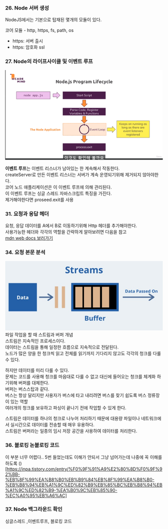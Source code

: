 ### 26. Node 서버 생성

NodeJS에서는 기본으로 탑재된 몇개의 모듈이 있다.

코어 모듈 - http, https, fs, path, os
- https: 서버 출시
- https: 암호화 ssl

### 27. Node의 라이프사이클 및 이벤트 루프
<img src="./imgs/nodejs_eventloop.PNG"></img>

**이벤트 루프**는 이벤트 리스너가 남아있는 한 계속해서 작동한다.<br>
createServer로 만든 이벤트 리스너는 서버가 계속 운영되기위해 제거되지 않아야한다.<br>
코어 노드 애플리케이션은 이 이벤트 루프에 의해 관리된다.<br>
이 이벤트 루프는 싱글 스레드 자바스크립트 특징을 가진다.<br>
제거해야한다면  proseed.exit를 사용

### 31. 요청과 응답 헤더
요청, 응답 데이터를 A에서 B로 이동하기위해 Http 헤더를 추가해야한다.<br>
사용가능한 헤더와 각각의 역할을 간략하게 알아보려면 다음을 참고<br>
[mdn web docs 보러가기](https://developer.mozilla.org/en-US/docs/Web/HTTP/Headers)


### 34. 요청 본문 분석

<img src="./imgs/nodejs_steam&buffer.png"></img>
파일 작업을 할 때 스트림과 버퍼 개념<br>
스트림은 지속적인 프로세스이다.<br>
데이터는 스트림을 통해 일정한 흐름으로 지속적으로 전달된다.<br>
노드가 많은 양을 한 청크씩 읽고 전체를 읽기까지 기다리지 않고도 각각의 청크를 다룰 수 있다.<br>

하지만 데이터를 미리 다룰 수 있다.<br>
문제는 코드를 사용해 청크를 마음대로 다룰 수 없고 대신에 들어오는 청크를 체계화 하기위해 버퍼를 대체한다.<br>
버퍼는 버스스탑과 같다.<br>
버스는 항상 달리지만 사용자가 버스에 타고 내리려면 버스를 찾기 쉽도록 버스 정류장이 있는 역할<br>
여러개의 청크를 보유하고 파싱이 끝나기 전에 작업할 수 있게 한다.<br>

스트림은 데이터를 하나의 청크로 나누어 처리하기 때문에 대용량 파일이나 네트워크에서 실시간으로 데이터를 전송할 때 매우 유용하다.<br>
스트림은 버퍼라는 일종의 임시 저장 공간을 사용하여 데이터를 처리한다.<br>


### 36. 블로킹 논블로킹 코드

이 부분 너무 어렵다.. 5번 들었는데도 이해가 안되서 그냥 넘어가는데 나중에 꼭 이해를 하도록
()[https://inpa.tistory.com/entry/%F0%9F%91%A9%E2%80%8D%F0%9F%92%BB-%EB%8F%99%EA%B8%B0%EB%B9%84%EB%8F%99%EA%B8%B0-%EB%B8%94%EB%A1%9C%ED%82%B9%EB%85%BC%EB%B8%94%EB%A1%9C%ED%82%B9-%EA%B0%9C%EB%85%90-%EC%A0%95%EB%A6%AC]
### 37. Node 백그라운드 확인

싱글스레드 ,이벤트루프, 블로킹 코드

